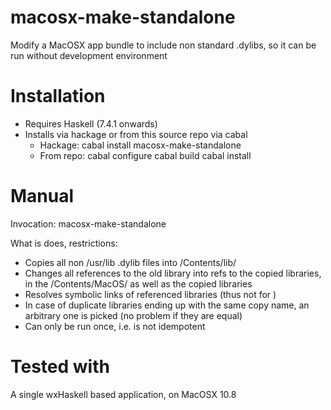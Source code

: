 macosx-make-standalone
======================

Modify a MacOSX app bundle to include non standard .dylibs, so it can be run without development environment


Installation
============

- Requires Haskell (7.4.1 onwards)
- Installs via hackage or from this source repo via cabal
  - Hackage:
      cabal install macosx-make-standalone
  - From repo:
      cabal configure
      cabal build
      cabal install


Manual
======

Invocation:
  macosx-make-standalone <mac app bundle>

What is does, restrictions:
- Copies all non /usr/lib .dylib files into <mac app bundle>/Contents/lib/
- Changes all references to the old library into refs to the copied libraries, in the <mac app bundle>/Contents/MacOS/<app name> as well as the copied libraries
- Resolves symbolic links of referenced libraries (thus not for <mac app bundle>)
- In case of duplicate libraries ending up with the same copy name, an arbitrary one is picked (no problem if they are equal)
- Can only be run once, i.e. is not idempotent


Tested with
===========

A single wxHaskell based application, on MacOSX 10.8
